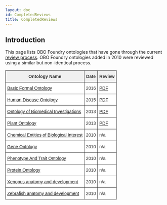 ```yaml
---
layout: doc
id: CompletedReviews
title: CompletedReviews
---
```

## Introduction ##

This page lists OBO Foundry ontologies that have gone through the current [review process](http://obofoundry.org/docs/ReviewProcessGuidelines.html). OBO Foundry ontologies added in 2010 were reviewed using a similar but non-identical process.


<style type="text/css">
.tg  {border-collapse:collapse;border-spacing:0;border-color:#ccc;}
.tg td{font-family:Arial, sans-serif;font-size:14px;padding:10px 5px;border-style:solid;border-width:1px;overflow:hidden;word-break:normal;border-color:#ccc;color:#333;background-color:#fff;}
.tg th{font-family:Arial, sans-serif;font-size:14px;font-weight:normal;padding:10px 5px;border-style:solid;border-width:1px;overflow:hidden;word-break:normal;border-color:#ccc;color:#333;background-color:#f0f0f0;}
.tg .tg-yp4a{border-color:#333333;vertical-align:top}
.tg .tg-lbaf{font-weight:bold;border-color:#333333;vertical-align:top}
</style>
<table class="tg">
  <tr>
    <th class="tg-lbaf">Ontology Name</th>
    <th class="tg-lbaf">Date</th>
    <th class="tg-lbaf">Review</th>
  </tr>
  <tr>
    <td class="tg-yp4a"><a href="http://www.obofoundry.org/ontology/bfo.html">Basic Formal Ontology</a></td>
    <td class="tg-yp4a">2016</td>
    <td class="tg-yp4a"><a href="https://drive.google.com/open?id=0B81h9ah4tAM_RnNTRUZnVGRyWXM">PDF</a></td>
  </tr>
  <tr>
    <td class="tg-yp4a"><a href="http://www.obofoundry.org/ontology/doid.html">Human Disease Ontology</a></td>
    <td class="tg-yp4a">2015</td>
    <td class="tg-yp4a"><a href="https://drive.google.com/open?id=0B8vqEgF1N0NIZ082U2JETHlSTGs">PDF</a></td>
  </tr>
  <tr>
    <td class="tg-yp4a"><a href="http://obofoundry.org/ontology/obi.html">Ontology of Biomedical Investigations</a></td>
    <td class="tg-yp4a">2013</td>
    <td class="tg-yp4a"><a href="https://drive.google.com/open?id=0B8vqEgF1N0NIMFlSM3RvdUxGTnc">PDF</a></td>
  </tr>
  <tr>
    <td class="tg-yp4a"><a href="http://obofoundry.org/ontology/po.html">Plant Ontology</a></td>
    <td class="tg-yp4a">2013</td>
    <td class="tg-yp4a"><a href="https://drive.google.com/open?id=0B8vqEgF1N0NIV1o0N21UOHlLSmc">PDF</a></td>
  </tr>
  <tr>
    <td class="tg-yp4a"><a href="http://www.obofoundry.org/ontology/chebi.html">Chemical Entities of Biological Interest</a></td>
    <td class="tg-yp4a">2010</td>
    <td class="tg-yp4a">n/a</td>
  </tr>
  <tr>
    <td class="tg-yp4a"><a href="http://www.obofoundry.org/ontology/go.html">Gene Ontology</a></td>
    <td class="tg-yp4a">2010</td>
    <td class="tg-yp4a">n/a</td>
  </tr>
  <tr>
    <td class="tg-yp4a"><a href="http://www.obofoundry.org/ontology/pato.html">Phenotype And Trait Ontology</a></td>
    <td class="tg-yp4a">2010</td>
    <td class="tg-yp4a">n/a</td>
  </tr>
  <tr>
    <td class="tg-yp4a"><a href="http://www.obofoundry.org/ontology/pr.html">Protein Ontology</a></td>
    <td class="tg-yp4a">2010</td>
    <td class="tg-yp4a">n/a</td>
  </tr>
  <tr>
    <td class="tg-yp4a"><a href="http://www.obofoundry.org/ontology/xao.html">Xenopus anatomy and development</a></td>
    <td class="tg-yp4a">2010</td>
    <td class="tg-yp4a">n/a</td>
  </tr>
  <tr>
    <td class="tg-yp4a"><a href="http://www.obofoundry.org/ontology/zfa.html">Zebrafish anatomy and development</a></td>
    <td class="tg-yp4a">2010</td>
    <td class="tg-yp4a">n/a</td>
  </tr>
</table>
